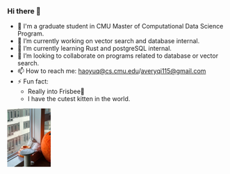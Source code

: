 ### Hi there 👋

- 🤔 I'm a graduate student in CMU Master of Computational Data Science Program.
- 🔭 I’m currently working on vector search and database internal.
- 🌱 I’m currently learning Rust and postgreSQL internal.
- 👯 I’m looking to collaborate on programs related to database or vector search.
- 📫 How to reach me: haoyuq@cs.cmu.edu/averyqi115@gmail.com
- ⚡ Fun fact:
  - Really into Frisbee🥏
  - I have the cutest kitten in the world.
<img src='kitten.jpg' width='100'>

